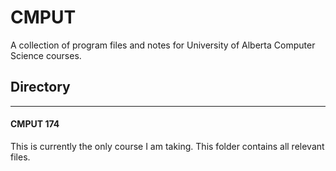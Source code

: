 # CMPUT
A collection of program files and notes for University of Alberta Computer Science courses.

## Directory

---

#### CMPUT 174
This is currently the only course I am taking. This folder contains all relevant files.
